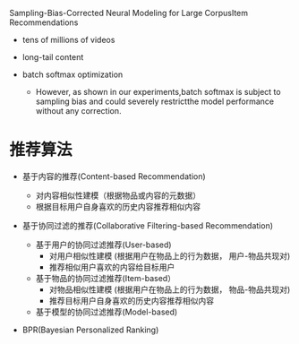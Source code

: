 
Sampling-Bias-Corrected Neural Modeling for Large CorpusItem Recommendations

- tens of millions of videos
- long-tail content


- batch softmax optimization
    - However, as shown in our experiments,batch softmax is subject to sampling bias and could severely restrictthe model performance without any correction. 



# 推荐算法


- 基于内容的推荐(Content-based Recommendation)
    - 对内容相似性建模（根据物品或内容的元数据）
    - 根据目标用户自身喜欢的历史内容推荐相似内容

- 基于协同过滤的推荐(Collaborative Filtering-based Recommendation)
    - 基于用户的协同过滤推荐(User-based)
        - 对用户相似性建模 (根据用户在物品上的行为数据， 用户-物品共现对)
        - 推荐相似用户喜欢的内容给目标用户
    - 基于物品的协同过滤推荐(Item-based）
        - 对物品相似性建模 (根据用户在物品上的行为数据， 物品-物品共现对)
        - 推荐目标用户自身喜欢的历史内容推荐相似内容
    - 基于模型的协同过滤推荐(Model-based)




- BPR(Bayesian Personalized Ranking)